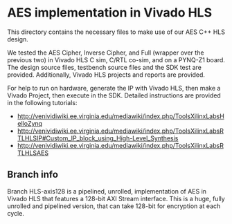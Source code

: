# AES implementation in Vivado HLS
This directory contains the necessary files to make use of our AES C++ HLS design.

We tested the AES Cipher, Inverse Cipher, and Full (wrapper over the previous two) in Vivado HLS C sim, C/RTL co-sim, and on a PYNQ-Z1 board. The design source files, testbench source files and the SDK test are provided. Additionally, Vivado HLS projects and reports are provided.

For help to run on hardware, generate the IP with Vivado HLS, then make a Vivado Project, then execute in the SDK. Detailed instructions are provided in the following tutorials:
- http://venividiwiki.ee.virginia.edu/mediawiki/index.php/ToolsXilinxLabsHelloZynq
- http://venividiwiki.ee.virginia.edu/mediawiki/index.php/ToolsXilinxLabsRTLHLSIP#Custom_IP_block_using_High-Level_Synthesis
- http://venividiwiki.ee.virginia.edu/mediawiki/index.php/ToolsXilinxLabsRTLHLSAES

## Branch info
Branch HLS-axis128 is a pipelined, unrolled, implementation of AES in Vivado HLS that features a 128-bit AXI Stream interface. This is a huge, fully unrolled and pipelined version, that can take 128-bit for encryption at each cycle.
